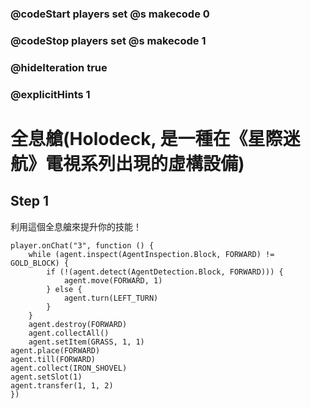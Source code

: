 ### @codeStart players set @s makecode 0
### @codeStop players set @s makecode 1

### @hideIteration true 
### @explicitHints 1


# 全息艙(Holodeck, 是一種在《星際迷航》電視系列出現的虛構設備)

## Step 1
利用這個全息艙來提升你的技能！

```ghost
player.onChat("3", function () {
    while (agent.inspect(AgentInspection.Block, FORWARD) != GOLD_BLOCK) {
        if (!(agent.detect(AgentDetection.Block, FORWARD))) {
            agent.move(FORWARD, 1)
        } else {
            agent.turn(LEFT_TURN)
        }
    }
    agent.destroy(FORWARD)
    agent.collectAll()
    agent.setItem(GRASS, 1, 1)
agent.place(FORWARD)
agent.till(FORWARD)
agent.collect(IRON_SHOVEL)
agent.setSlot(1)
agent.transfer(1, 1, 2)
})
```
